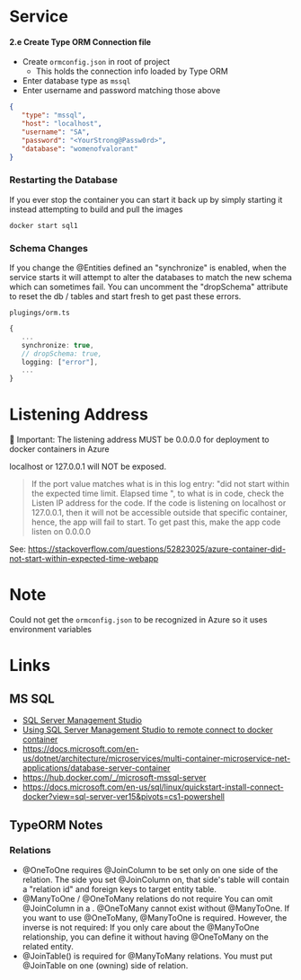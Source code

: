 # Service

#### 2.e Create Type ORM Connection file

- Create `ormconfig.json` in root of project
   - This holds the connection info loaded by Type ORM
- Enter database type as `mssql`
- Enter username and password matching those above

```json
{
   "type": "mssql",
   "host": "localhost",
   "username": "SA",
   "password": "<YourStrong@Passw0rd>",
   "database": "womenofvalorant"
}
```

### Restarting the Database

If you ever stop the container you can start it back up by simply starting it instead attempting to build and pull the images

```
docker start sql1
```

### Schema Changes

If you change the @Entities defined an "synchronize" is enabled, when the service starts it will attempt to alter the databases to match the new schema which can sometimes fail.  You can uncomment the "dropSchema" attribute to reset the db / tables and start fresh to get past these errors.

`plugings/orm.ts`

```typescript
{
   ...
   synchronize: true,
   // dropSchema: true,
   logging: ["error"],
   ...
}
```

# Listening Address

🚨 Important: The listening address MUST be 0.0.0.0 for deployment to docker containers in Azure

localhost or 127.0.0.1 will NOT be exposed.

> If the port value matches what is in this log entry: "did not start within the expected time limit. Elapsed time ", to what is in code, check the Listen IP address for the code. If the code is listening on localhost or 127.0.0.1, then it will not be accessible outside that specific container, hence, the app will fail to start. To get past this, make the app code listen on 0.0.0.0

See: https://stackoverflow.com/questions/52823025/azure-container-did-not-start-within-expected-time-webapp

# Note

Could not get the `ormconfig.json` to be recognized in Azure so it uses environment variables

# Links

## MS SQL

- [SQL Server Management Studio](https://docs.microsoft.com/en-us/sql/ssms/sql-server-management-studio-ssms)
- [Using SQL Server Management Studio to remote connect to docker container](https://stackoverflow.com/questions/47984603/using-sql-server-management-studio-to-remote-connect-to-docker-container)
- https://docs.microsoft.com/en-us/dotnet/architecture/microservices/multi-container-microservice-net-applications/database-server-container
- https://hub.docker.com/_/microsoft-mssql-server
- https://docs.microsoft.com/en-us/sql/linux/quickstart-install-connect-docker?view=sql-server-ver15&pivots=cs1-powershell

## TypeORM Notes

### Relations

- @OneToOne requires @JoinColumn to be set only on one side of the relation. The side you set @JoinColumn on, that side's table will contain a "relation id" and foreign keys to target entity table.
- @ManyToOne / @OneToMany relations do not require You can omit @JoinColumn in a . @OneToMany cannot exist without @ManyToOne. If you want to use @OneToMany, @ManyToOne is required. However, the inverse is not required: If you only care about the @ManyToOne relationship, you can define it without having @OneToMany on the related entity.
- @JoinTable() is required for @ManyToMany relations. You must put @JoinTable on one (owning) side of relation.
